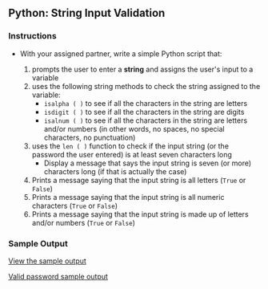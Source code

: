 ## Python: String Input Validation


### Instructions

- With your assigned partner, write a simple Python script that:

  1. prompts the user to enter a **string** and assigns the user's input to a variable
  2. uses the following string methods to check the string assigned to the variable:
     - `isalpha ( )` to see if all the characters in the string are letters
     - `isdigit ( )` to see if all the characters in the string are digits
     - `isalnum ( )` to see if all the characters in the string are letters and/or numbers (in other words, no spaces, no special characters, no punctuation)
  3. uses the `len ( )` function to check if the input string (or the password the user entered) is at least seven characters long
     - Display a message that says the input string is seven (or more) characters long (if that is actually the case)
  4. Prints a message saying that the input string is all letters (`True` or `False`)
  5. Prints a message saying that the input string is all numeric characters (`True` or `False`)
  6. Prints a message saying that the input string is made up of letters and/or numbers (`True` or `False`)
 

### Sample Output

[View the sample output](https://github.com/manfredspitze/string-input-validation-starter/blob/main/practice/string-input-validation-sample-output.md)

[Valid password sample output](valid-password.png)
